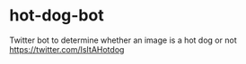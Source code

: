 # hot-dog-bot
Twitter bot to determine whether an image is a hot dog or not
https://twitter.com/IsItAHotdog

